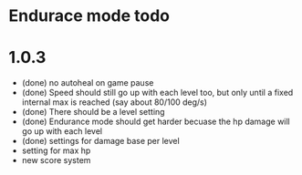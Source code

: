 # Endurace mode todo

# 1.0.3
* (done) no autoheal on game pause
* (done) Speed should still go up with each level too, but only until a fixed internal max is reached (say about 80/100 deg/s)
* (done) There should be a level setting
* (done) Endurance mode should get harder becuase the hp damage will go up with each level
* (done) settings for damage base per level
* setting for max hp
* new score system